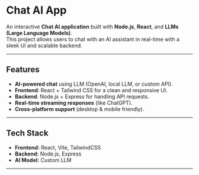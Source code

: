 # Chat AI App

An interactive **Chat AI application** built with **Node.js**, **React**, and **LLMs (Large Language Models)**.  
This project allows users to chat with an AI assistant in real-time with a sleek UI and scalable backend.

---

## Features

- **AI-powered chat** using LLM (OpenAI, local LLM, or custom API).  
- **Frontend**: React + Tailwind CSS for a clean and responsive UI.  
- **Backend**: Node.js + Express for handling API requests.  
- **Real-time streaming responses** (like ChatGPT).  
- **Cross-platform support** (desktop & mobile friendly).  

---

## Tech Stack

- **Frontend:** React, Vite, TailwindCSS  
- **Backend:** Node.js, Express  
- **AI Model:** Custom LLM  

---
